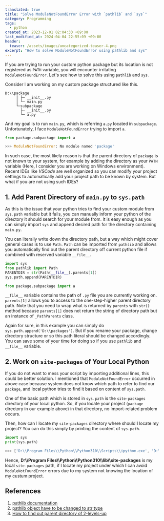 ```yaml
---
translated: true
title: "Solve ModuleNotFoundError Error with `pathlib` and `sys`"
category: Programming
tags:
  - python
created_at: 2023-12-01 02:04:33 +09:00
last_modified_at: 2024-04-04 22:55:09 +09:00
header:
  teaser: /assets/images/uncategorized-teaser-4.png
excerpt: "How to solve ModuleNotFoundError using pathlib and sys"
---
```


If you are trying to run your custom python package but its location is not registered as `PATH` variable, you will encounter irritating `ModuleNotFoundError`.  Let's see how to solve this using `pathlib` and `sys`.

Consider I am working on my custom package structured like this.

```
D:\\package
     │ ├─ __init__.py
     │ └─ main.py
     └─subpackage
       ├─ __init__.py
       └─ a.py
```

And my goal is to run `main.py`, which is referring `a.py` located in `subpackage`.  Unfortunately, I face `ModuleNotFoundError` trying to import `a`.

```python
from package.subpackage import a

>>> ModuleNotFoundError: No module named 'package'
```

In such case, the most likely reason is that the parent directory of `package` is not known to your system, for example by adding the directory as your `PATH` variable (Here, I consider you are working on Windows environment).  Recent IDEs like *VSCode* are well organized so you can modify your project settings to automatically add your project path to be known by system.  But what if you are not using such IDEs?

## 1. Add Parent Directory of `main.py` to `sys.path`

As this is the issue that your python tries to find your custom module from `sys.path` variable but it fails, you can manually inform your python of the directory it should search for your module from.  It is easy enough as you can simply import `sys` and append desired path for the directory containing `main.py`.

You can literally write down the directory path, but a way which might cover general cases is to use `Path`.  `Path` can be imported from `pathlib` and allows you automatically find out the parent directory off current python file if combined with reserved variable `__file__`.

```python
import sys
from pathlib import Path
PARENTDIR = str(Path(__file__).parents[1])
sys.path.append(PARENTDIR)

from package.subpackage import a
```

`__file__` variable contains the path of `.py` file you are currently working on.  `parents[1]` allows you to access to the one-step-higher parent directory path.  Note that you need to wrap what is returned by `parents` with `str()` method because `parents[1]` does not return the string of directory path but an instance of `_PathParents` class.

Again for sure, in this example you can simply do `sys.path.append('D:\\packages')`.  But if you rename your package, change directory structure or so this path literal should be changed accordingly.  You can save some of your time for doing so if you use `pathlib` and `__file__` variable.

## 2. Work on `site-packages` of Your Local Python

If you do not want to mess your script by importing additional lines, this could be better solution.  I mentioned that `ModuleNotFoundError` occurred in above case because system does not know which path to refer to find our `package`, and local python tries to find it based on content of `sys.path`.

One of the basic path which is stored in `sys.path` is the `site-packages` directory of your local python.  So, if you locate your project (`package` directory in our example above) in that directory, no import-related problem occurs.

Then, how can I locate my `site-packages` directory where should I locate my project?  You can do this simply by printing the content of `sys.path`.

```python
import sys
print(sys.path)

>>> ['D:\\Program Files\\Python\\Python310\\Scripts\\ipython.exe', 'D:\\Program Files\\Python\\Python310\\python310.zip', 'D:\\Program Files\\Python\\Python310\\DLLs', 'D:\\Program Files\\Python\\Python310\\lib', 'D:\\Program Files\\Python\\Python310', '', 'D:\\Program Files\\Python\\Python310\\lib\\site-packages']
```

Hence, **D:\\\Program Files\\\Python\\\Python310\\\lib\\\site-packages** is my local `site-packages` path, if I locate my project under which I can avoid `ModuleNotFoundError` errors due to my system not knowing the location of my custum project.

## References
1. [pathlib documentation](https://docs.python.org/ko/3/library/pathlib.html)
2. [pathlib object have to be changed to str type](https://stackoverflow.com/questions/44315815/python-pathlib-path-object-not-converting-to-string)
3. [How to find out parent directory of 2-levels-up](https://stackoverflow.com/questions/27844088/python-get-directory-two-levels-up)